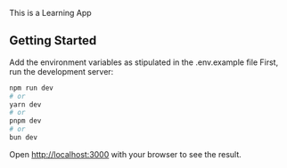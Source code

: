 This is a  Learning App 

## Getting Started
Add the environment variables as  stipulated in the .env.example file
First, run the development server:


```bash
npm run dev
# or
yarn dev
# or
pnpm dev
# or
bun dev
```

Open [http://localhost:3000](http://localhost:3000) with your browser to see the result.


